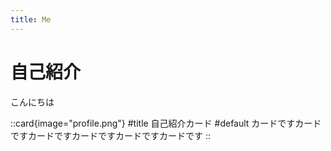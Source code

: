 ```yaml
---
title: Me
---
```


# 自己紹介

こんにちは

::card{image="profile.png"}
#title
自己紹介カード
#default
カードですカードですカードですカードですカードですカードです
::
